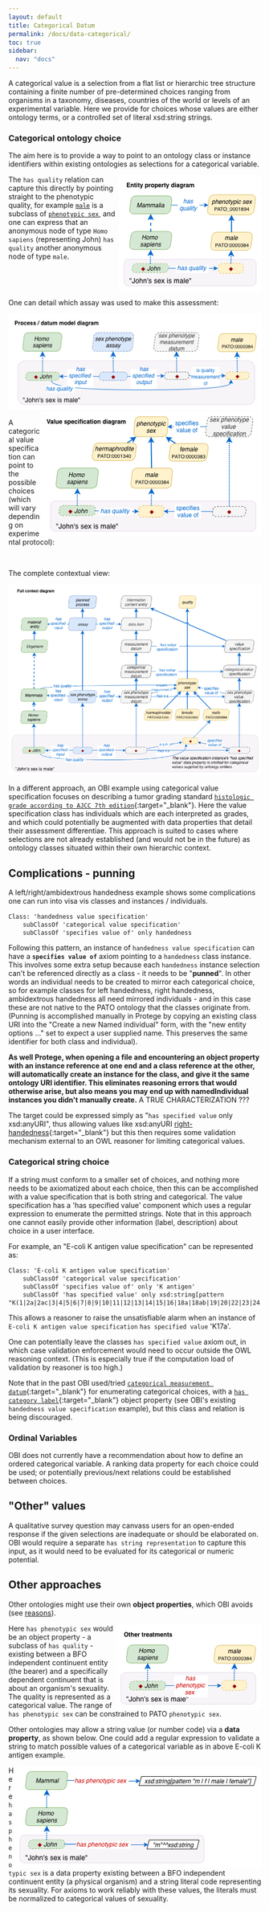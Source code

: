 ```yaml
---
layout: default
title: Categorical Datum
permalink: /docs/data-categorical/
toc: true
sidebar:
  nav: "docs"
---
```


A categorical value is a selection from a flat list or hierarchic tree structure containing a finite number of pre-determined choices ranging from organisms in a taxonomy, diseases, countries of the world or levels of an experimental variable.  Here we provide for choices whose values are either ontology terms, or a controlled set of literal xsd:string strings.

### Categorical ontology choice

The aim here is to provide a way to point to an ontology class or instance identifiers within existing ontologies as selections for a categorical variable.

<img align="right" src="/assets/images/docs/data_john_sex_property.png">

The `has quality` relation can capture this directly by pointing straight to the phenotypic quality, for example [`male`](http://purl.obolibrary.org/obo/PATO_0000384) is a subclass of [`phenotypic sex`](http://purl.obolibrary.org/obo/PATO_0001894), and one can express that an anonymous node of type `Homo sapiens` (representing John) `has quality` another anonymous node of type `male`.

<br clear="right">

One can detail which assay was used to make this assessment:

<img src="/assets/images/docs/data_john_sex_process.png">

<img align="right" src="/assets/images/docs/data_john_sex_vs.png">

A categorical value specification can point to the possible choices (which will vary depending on experimental protocol):

<br clear="right">

The complete contextual view:

<img src="/assets/images/docs/data_john_sex_context.png">

In a different approach, an OBI example using categorical value specification focuses on describing a tumor grading standard [`histologic grade according to AJCC 7th edition`](http://purl.obolibrary.org/obo/OBI_0002205){:target="_blank"}.  Here the value specification class has individuals which are each interpreted as grades, and which could potentially be augmented with data properties that detail their assessment differentiae.  This approach is suited to cases where selections are not already established (and would not be in the future) as ontology classes situated within their own hierarchic context. 

## Complications - punning

A left/right/ambidextrous handedness example shows some complications one can run into visa vis classes and instances / individuals.

    Class: 'handedness value specification'
        subClassOf 'categorical value specification'
        subClassOf 'specifies value of' only handedness

Following this pattern, an instance of `handedness value specification` can have a **`specifies value of`** axiom pointing to a `handedness` class instance. This involves some extra setup because each `handedness` instance selection can't be referenced directly as a class - it needs to be "**punned**". In other words an individual needs to be created to mirror each categorical choice, so for example classes for left handedness, right handedness, ambidextrous handedness all need mirrored individuals - and in this case these are not native to the PATO ontology that the classes originate from. (Punning is accomplished manually in Protege by copying an existing class URI into the "Create a new Named individual" form, with the "new entity options ..." set to expect a user supplied name.  This preserves the same identifier for both class and individual). 

**As well Protege, when opening a file and encountering an object property with an instance reference at one end and a class reference at the other, will automatically create an instance for the class, and give it the same ontology URI identifier. This eliminates reasoning errors that would otherwise arise, but also means you may end up with namedIndividual instances you didn't manually create.**   A TRUE CHARACTERIZATION ???

The target could be expressed simply as "`has specified value` only xsd:anyURI", thus allowing values like xsd:anyURI [right-handedness](http://purl.obolibrary.org/obo/PATO_0002203){:target="_blank"} but this then requires some validation mechanism external to an OWL reasoner for limiting categorical values.

[//]: # (Slightly different from a boolean value specification below, a binary value specification is a categorical value specification with only two choices.)

### Categorical string choice

If a string must conform to a smaller set of choices, and nothing more needs to be axiomatized about each choice, then this can be accomplished with a value specification that is both string and categorical.  The value specification has a 'has specified value' component which uses a regular expression to enumerate the permitted strings. Note that in this approach one cannot easily provide other information (label, description) about choice in a user interface.

For example, an "E-coli K antigen value specification" can be represented as:

    Class: 'E-coli K antigen value specification'
        subClassOf 'categorical value specification'
        subClassOf 'specifies value of' only 'K antigen'
        subClassOf 'has specified value' only xsd:string[pattern "K(1|2a|2ac|3|4|5|6|7|8|9|10|11|12|13|14|15|16|18a|18ab|19|20|22|23|24|26|27|28|29|30|31|34|37|39|40|41|42|43|44|45|46|47|49|50|51|52|53|54|56|96|55|74|82|84|85ab|85ac|87|92|93|95|97|98|100|101|102|103|X104|X105|X106)"]]

This allows a reasoner to raise the unsatisfiable alarm when an instance of `E-coli K antigen value specification`  `has specified value` 'K17a'.

One can potentially leave the classes `has specified value` axiom out, in which case validation enforcement would need to occur outside the OWL reasoning context. (This is especially true if the computation load of validation by reasoner is too high.)

Note that in the past OBI used/tried [`categorical measurement datum`](http://purl.obolibrary.org/obo/OBI_0000938){:target="_blank"} for enumerating categorical choices, with a [`has category label`](http://purl.obolibrary.org/obo/OBI_0000999){:target="_blank"} object property (see OBI's existing `handedness value specification` example), but this class and relation is being discouraged.

### Ordinal Variables

OBI does not currently have a recommendation about how to define an ordered categorical variable. A ranking data property for each choice could be used; or potentially previous/next relations could be established between choices.

## "Other" values

A qualitative survey question may canvass users for an open-ended response if the given selections are inadequate or should be elaborated on. OBI would require a separate `has string representation` to capture this input, as it would need to be evaluated for its categorical or numeric potential.

## Other approaches

Other ontologies might use their own **object properties**, which OBI avoids (see [reasons](https://ddooley.github.io/docs/data-properties/)).

<img align="right" src="/assets/images/docs/data_john_sex_op.png">

Here `has phenotypic sex` would be an object property - a subclass of `has quality` - existing between a BFO independent continuent entity (the bearer) and a specifically dependent continuent that is about an organism's sexuality. The quality is represented as a categorical value. The range of `has phenotypic sex` can be constrained to PATO `phenotypic sex`.

Other ontologies may allow a string value (or number code) via a **data property**, as shown below. One could add a regular expression to validate a string to match possible values of a categorical variable as in above E-coli K antigen example.

<img align="right" src="/assets/images/docs/data_john_sex_dp.png">

Here `has phenotypic sex` is a data property existing between a BFO independent continuent entity (a physical organism) and a string literal code representing its sexuality. For axioms to work reliably with these values, the literals must be normalized to categorical values of sexuality.
